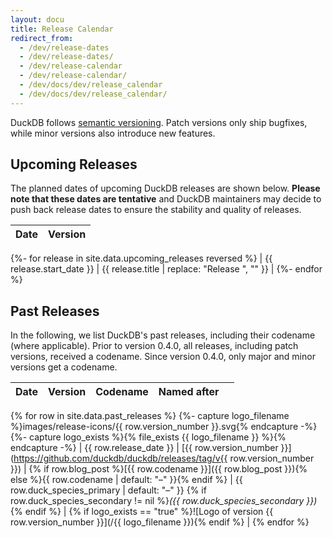 ```yaml
---
layout: docu
title: Release Calendar
redirect_from:
  - /dev/release-dates
  - /dev/release-dates/
  - /dev/release-calendar
  - /dev/release-calendar/
  - /dev/docs/dev/release_calendar
  - /dev/docs/dev/release_calendar/
---
```


DuckDB follows [semantic versioning](https://semver.org/spec/v2.0.0.html).
Patch versions only ship bugfixes, while minor versions also introduce new features.

## Upcoming Releases

The planned dates of upcoming DuckDB releases are shown below.
**Please note that these dates are tentative** and DuckDB maintainers may decide to push back release dates to ensure the stability and quality of releases.

<div class="narrow_table"></div>

<!-- markdownlint-disable MD055 MD056 -->

| Date | Version |
|:-----|--------:|
{%- for release in site.data.upcoming_releases reversed %}
| {{ release.start_date }} | {{ release.title | replace: "Release ", "" }} |
{%- endfor %}

<!-- markdownlint-enable MD055 MD056 -->

## Past Releases

<div class="narrow_table"></div>

In the following, we list DuckDB's past releases, including their codename (where applicable).
Prior to version 0.4.0, all releases, including patch versions, received a codename.
Since version 0.4.0, only major and minor versions get a codename.

<!-- markdownlint-disable MD055 MD056 -->

| Date | Version | Codename | Named after |      |
|:-----|--------:|----------|-------------|------|
{% for row in site.data.past_releases %}
    {%- capture logo_filename %}images/release-icons/{{ row.version_number }}.svg{% endcapture -%}
    {%- capture logo_exists %}{% file_exists {{ logo_filename }} %}{% endcapture -%}
    | {{ row.release_date }} | [{{ row.version_number }}](https://github.com/duckdb/duckdb/releases/tag/v{{ row.version_number }}) | {% if row.blog_post %}[{{ row.codename }}]({{ row.blog_post }}){% else %}{{ row.codename | default: "–" }}{% endif %} | {{ row.duck_species_primary | default: "–" }} {% if row.duck_species_secondary != nil %}_({{ row.duck_species_secondary }})_{% endif %} | {% if logo_exists == "true" %}![Logo of version {{ row.version_number }}](/{{ logo_filename }}){% endif %} |
{% endfor %}

<!-- markdownlint-enable MD055 MD056 -->
